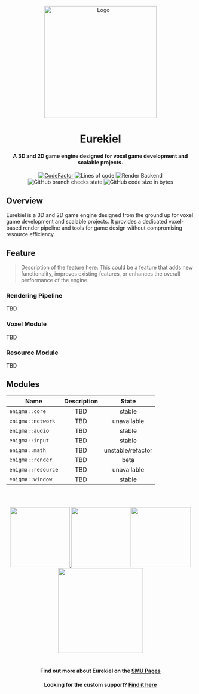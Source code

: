 <p align="center"><img src="https://github.com/user-attachments/assets/12663581-fb81-4364-96d6-36e57d6cfd4f" alt="Logo" width="300"></p>

<h1 align="center"> Eurekiel </h1>
<h4 align="center">A 3D and 2D game engine designed for voxel game development and scalable projects.</h4>
<p align="center">
<a href="https://www.codefactor.io/repository/github/caishangqi/Eurekiel"><img src="https://www.codefactor.io/repository/github/caishangqi/EnigmaVoxel/badge" alt="CodeFactor" /></a>
<img alt="Lines of code" src="https://img.shields.io/badge/Render API-DirectX12 | DirectX11 | OpenGL-242629">
<img alt="Render Backend" src="https://img.shields.io/badge/C++-17-cherry">
<img alt="GitHub branch checks state" src="https://img.shields.io/github/checks-status/Caishangqi/Eurekiel/master?label=build">
<img alt="GitHub code size in bytes" src="https://img.shields.io/github/languages/code-size/Caishangqi/Eurekiel">
</p>

## Overview

Eurekiel is a 3D and 2D game engine designed from the ground up for voxel game development and scalable projects. It provides a dedicated voxel-based render pipeline and tools for game design without
compromising resource efficiency.

## Feature

> Description of the feature here. This could be a feature that adds new functionality, improves existing features, or enhances the overall performance of the engine.

### Rendering Pipeline

TBD

### Voxel Module

TBD

### Resource Module

TBD

## Modules

| **Name**           | **Description** |     **State**     |
|--------------------|:---------------:|:-----------------:|
| `enigma::core`     |       TBD       |      stable       |
| `enigma::network`  |       TBD       |    unavailable    |
| `enigma::audio`    |       TBD       |      stable       |
| `enigma::input`    |       TBD       |      stable       |
| `enigma::math`     |       TBD       | unstable/refactor |
| `enigma::render`   |       TBD       |       beta        |
| `enigma::resource` |       TBD       |    unavailable    |
| `enigma::window`   |       TBD       |      stable       |

##

<p>&nbsp;</p>
<p align="center"><a href="https://github.com/Creators-of-Create/Create/issues">
<img src="https://i.imgur.com/qPmjSXy.png" width="160" />
</a> 
<a href="https://www.youtube.com/channel/UCrKV2QTuyGcv4E3eSJpBiYA/playlists"><img src="https://i.imgur.com/L1bU9mr.png" width="160" /></a><a href="[https://discord.gg/hmaD7Se](https://discord.gg/3rPcYrPnAs)"><img src="https://i.imgur.com/uf6V9ZX.png" width="160" /></a> <a href="https://github.com/Creators-of-Create/Create/wiki/Supporting-the-Project"><img src="https://i.imgur.com/fHQ45KR.png" width="227" /></a></p>

<h1></h1>
<h4 align="center">Find out more about Eurekiel on the <a href="https://www.curseforge.com/minecraft/mc-mods/create">SMU Pages</a></h4>
<h4 align="center">Looking for the custom support? <a href="https://github.com/Fabricators-of-Create/Create">Find it here</a></h4>
